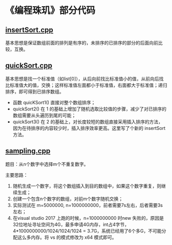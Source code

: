 # 《编程珠玑》部分代码

## [insertSort.cpp]()

基本思想是保证数组前面的排列是有序的，未排序的已排序的部分的后面向前比较，互换。

## [quickSort.cpp]() 

基本思想是找一个标准值（如list[0]），从后向前找比标准值小的值，从前向后找比标准值大的值，交换；这样标准值左面都小于标准值，右面都大于标准值；递归排序，即可得到已排序数组。

* 函数 quicKSort1() 直接对整个数组排序；
* quickSort2() 在 1 的基础上增加了随机选取比较值的步骤，减少了对已排序的数组需要从头遍历到尾的可能；
* quickSort3() 在 2 的基础上，对长度较短的数组直接采用插入排序的方法，因为在待排序的内容较少时，插入排序效率更高。这里写了个新的 insertSort 方法。


## [sampling.cpp]()

题目：从n个数字中选择m个不重复数字。

主要思路：
1. 随机生成一个数字，将这个数组插入到目的数组中，如果这个数字重复，则继续生成；
2. 创建一个包含n个数字的数组，对前m个数字随机交换；
3. 实际测试在 m=5000000, n=1000000000，前者需要7s左右，后者需要3s左右；
4. 在visual studio 2017 上跑的时候，n=1000000000 时new 失败的，原因是32位地址寻址空间为4G，最多申请4G内存，int占4字节，4*1000000000/1024/1024/1024 = 3.7G，系统已经用了6个多G，不可能分配这么多内存。将 vs 的模式修改为 x64 模式即可。